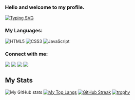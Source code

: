 ### Hello and welcome to my profile.
[![Typing SVG](https://readme-typing-svg.herokuapp.com?lines=Full+Stack+Web+Developer)](https://git.io/typing-svg)

<h3 align="left">My Languages:</h3>
<p align="left">

![HTML5](https://img.shields.io/badge/html5-%23E34F26.svg?style=for-the-badge&logo=html5&logoColor=white)
![CSS3](https://img.shields.io/badge/css3-%231572B6.svg?style=for-the-badge&logo=css3&logoColor=white)
![JavaScript](https://img.shields.io/badge/javascript-%23323330.svg?style=for-the-badge&logo=javascript&logoColor=%23F7DF1E)
  
<h3 align="left">Connect with me:</h3>
<p align="left">
  
<a href="urlredirect" target="blank"><img src="https://img.shields.io/badge/Discord-5865F2?style=for-the-badge&logo=discord&logoColor=white" /></a>
<a href="urlredirect" target="blank"><img src="https://img.shields.io/badge/LinkedIn-0077B5?style=for-the-badge&logo=linkedin&logoColor=white" /></a>
<a href="urlredirect" target="blank"><img src="https://img.shields.io/badge/YouTube-FF0000?style=for-the-badge&logo=youtube&logoColor=white" /></a>
<a href="url-redirect" target="blank"><img src="https://img.shields.io/badge/Facebook-1877F2?style=for-the-badge&logo=facebook&logoColor=white" /></a>
  


## My Stats
![My GitHub stats](https://github-readme-stats.vercel.app/api?username=yhawamdeh&show_icons=true&theme=tokyonight)
[![My Top Langs](https://github-readme-stats.vercel.app/api/top-langs/?username=yhawamdeh&langs_count=8&card_width=1000&theme=tokyonight)](https://github.com/yhawamdeh)
[![GitHub Streak](https://github-readme-streak-stats.herokuapp.com?user=yhawamdeh&theme=dark&hide_border=true&date_format=M%20j%5B%2C%20Y%5D)](https://git.io/streak-stats)
[![trophy](https://github-profile-trophy.vercel.app/?username=yhawamdeh&theme=tokyonight&row=2&column=3)](https://github.com/yhawamdeh/github-profile-trophy)
